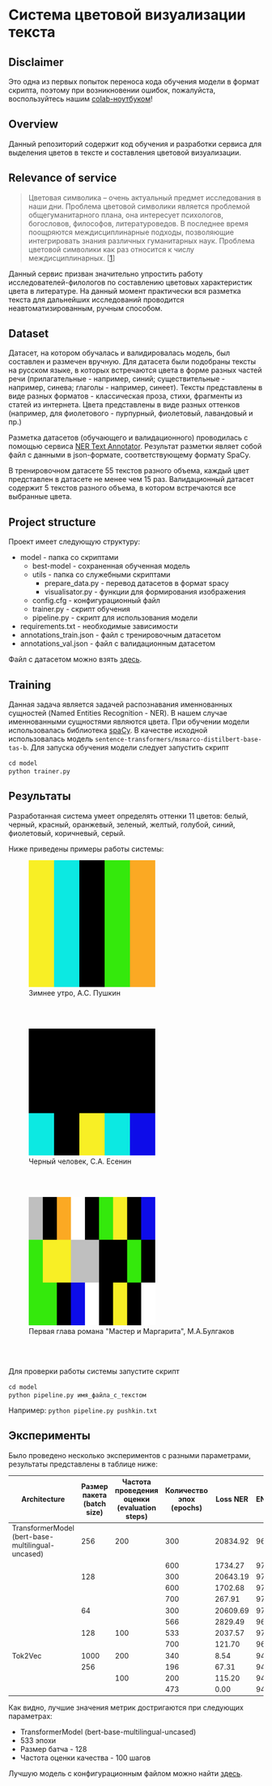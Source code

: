 # Система цветовой визуализации текста

## Disclaimer

Это одна из первых попыток переноса кода обучения модели в формат скрипта, поэтому при возникновении ошибок, пожалуйста, воспользуйтесь нашим [colab-ноутбуком](https://colab.research.google.com/drive/15POGKbrMo2Qv4BsmTElE4aOL98tOSP6Z?usp=sharing)!

## Overview

Данный репозиторий содержит код обучения и разработки сервиса для выделения цветов в тексте и составления цветовой визуализации.

## Relevance of service

 > Цветовая символика – очень актуальный предмет исследования в наши дни. Проблема цветовой символики является проблемой общегуманитарного плана, она интересует психологов, богословов, философов, литературоведов. В последнее
время поощряются междисциплинарные подходы, позволяющие интегрировать знания различных гуманитарных наук. Проблема цветовой символики
как раз относится к числу междисциплинарных. [[1](http://www.vestnik.vsu.ru/pdf/phylolog/2012/02/2012-02-06.pdf)]

Данный сервис призван значительно упростить работу исследователей-филологов по составлению цветовых характеристик цвета в литературе. 
На данный момент практически вся разметка текста для дальнейших исследований проводится неавтоматизированным, ручным способом.

## Dataset

Датасет, на котором обучалась и валидировалась модель, был составлен и размечен вручную. Для датасета были подобраны тексты на русском языке, в которых
встречаются цвета в форме разных частей речи (прилагательные - например, синий; существительные - например, синева; глаголы - например, синеет). 
Тексты представлены в виде разных форматов - классическая проза, стихи, фрагменты из статей из интернета. 
Цвета представлены в виде разных оттенков (например, для фиолетового - пурпурный, фиолетовый, лавандовый  и пр.)

Разметка датасетов (обучающего и валидационного) проводилась с помощью сервиса [NER Text Annotator](https://tecoholic.github.io/ner-annotator/). 
Результат разметки являет собой файл с данными в json-формате, соответствующему формату SpaCy. 

В тренировочном датасете 55 текстов разного объема, каждый цвет представлен в датасете не менее чем 15 раз. 
Валидационный датасет содержит 5 текстов разного объема, в котором встречаются все выбранные цвета.

## Project structure

Проект имеет следующую структуру:
* model - папка со скриптами
  * best-model - сохраненная обученная модель
  * utils - папка со служебными скриптами
	* prepare_data.py - перевод датасетов в формат spacy
	* visualisator.py - функции для формирования изображения 
  * config.cfg - конфигурационный файл
  * trainer.py - скрипт обучения
  * pipeline.py - скрипт для использования модели
* requirements.txt - необходимые зависимости
* annotations_train.json - файл с тренировочным датасетом
* annotations_val.json - файл с валидационным датасетом

Файл с датасетом можно взять [здесь](https://drive.google.com/drive/folders/1TAEWzlwLmns7JWXD7huAVZrqKkL2yOOI?usp=sharing).

## Training

Данная задача является задачей распознавания именнованных сущностей (Named Entities Recognition - NER). 
В нашем случае именнованными сущностями являются цвета.
При обучении модели использовалась библиотека [spaCy](https://spacy.io/).
В качестве исходной использовалась модель `sentence-transformers/msmarco-distilbert-base-tas-b`. 
Для запуска обучения модели следует запустить скрипт 
```
cd model
python trainer.py
```

## Результаты

Разработанная система умеет определять оттенки 11 цветов: белый, черный, красный, оранжевый, зеленый, 
желтый, голубой, синий, фиолетовый, коричневый, серый.

Ниже приведены примеры работы системы:
<figure>
    <img src="example/pushkin.png" width=250 />
    <figcaption>Зимнее утро, А.С. Пушкин</figcaption>
</figure>
</br>
</br>
<figure>
    <img src="example/esenin.png" width=250 />
    <figcaption>Черный человек, С.А. Есенин</figcaption>
</figure>
</br>
</br>
<figure>
    <img src="example/bulgacov.png" width=250 />
    <figcaption>Первая глава романа "Мастер и Маргарита", М.А.Булгаков </figcaption>
</figure>
</br>
</br>

Для проверки работы системы запустите скрипт 
```
cd model
python pipeline.py имя_файла_с_текстом 
```
Например: `python pipeline.py pushkin.txt`

## Эксперименты

Было проведено несколько экспериментов с разными параметрами, результаты представлены в таблице ниже:


|Architecture   |Размер пакета (batch size)   |Частота проведения оценки (evaluation steps)   |Количество эпох (epochs)   |Loss NER |ENTS_F |ENTS_P | ENTS_R | SCORE |
|---|---|---|---|---|---|---|---|---|
|TransformerModel (bert-base-multilingual-uncased)   |256   |200   |300   |20834.92 |96.83 |96.61 | 97.05| 0.97|
| |   |   |600   |1734.27| 97.16| 97.27| 97.05| 0.97|
| |128   |   |300   |20643.19| 97.05| 96.83| 97.27| 0.97|
|  |   |   |600   |1702.68| 97.17| 96.84| 97.50| 0.97|
|  |   |   |700   |267.91| 97.17| 96.84| 97.50| 0.97|
|  |64   |   |300   |20609.69| 97.03| 97.70| 96.36| 0.97|
|  |   |   |566   |2829.49| 96.83| 96.61| 97.05| 0.97|
|  |128   |100   |533   |2037.57| 97.51| 97.29| 97.73| 0.98|
|  |   |   |700   |121.70 | 96.93| 97.04| 96.82| 0.97|
|Tok2Vec   |1000   |200   |340   |8.54| 94.04| 96.87| 91.36| 0.94|
|   |256   |   |196   |67.31| 94.79| 96.69| 92.95| 0.95|
|   |   |100   |200   |115.20| 94.04| 96.87| 91.36| 0.94|
|   |   |   |473   |0.00| 94.85| 97.83| 92.05| 0.95|



Как видно, лучшие значения метрик достригаются при следующих параметрах:
* TransformerModel (bert-base-multilingual-uncased)
* 533 эпохи
* Размер батча - 128
* Частота оценки качества - 100 шагов

Лучшую модель с конфигурационным файлом можно найти [здесь](https://drive.google.com/drive/folders/1-kjF7SWZbKIR5Mp_IOoQbxOnO17FQ8C5?usp=sharing).
